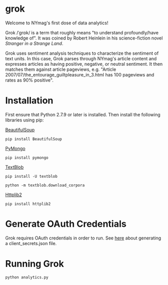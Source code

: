 # grok

Welcome to NYmag's first dose of data analytics!

Grok /ˈɡrɒk/ is a term that roughly means "to understand profoundly/have knowledge of". It was coined by Robert Heinlein in his science-fiction novel *Stranger in a Strange Land*.

Grok uses sentiment analysis techniques to characterize the sentiment of text units. In this case, Grok parses through NYmag's article content and expresses articles as having positive, negative, or neutral sentiment. It then matches them against article pageviews, e.g. "Article 2007/07/the_entourage_guiltpleasure_in_3.html has 100 pageviews and rates as 90% positive".

# Installation

First ensure that Python 2.7.9 or later is installed. Then install the following libraries using pip:

[BeautifulSoup](http://www.crummy.com/software/BeautifulSoup/)

```
pip install BeautifulSoup
```

[PyMongo](https://api.mongodb.org/python/current/)

```
pip install pymongo
```

[TextBlob](http://textblob.readthedocs.org/en/dev/)

```
pip install -U textblob
```
```
python -m textblob.download_corpora
```

[Httplib2](https://github.com/jcgregorio/httplib2)

```
pip install httplib2
```

# Generate OAuth Credentials

Grok requires OAuth credentials in order to run. See [here](https://developers.google.com/api-client-library/python/guide/aaa_client_secrets) about generating a client_secrets.json file.

# Running Grok

```
python analytics.py
```
